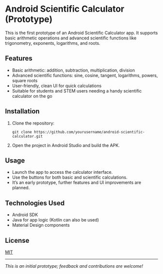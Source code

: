 # Android Scientific Calculator (Prototype)

This is the first prototype of an Android Scientific Calculator app. It supports basic arithmetic operations and advanced scientific functions like trigonometry, exponents, logarithms, and roots.

## Features

- Basic arithmetic: addition, subtraction, multiplication, division
- Advanced scientific functions: sine, cosine, tangent, logarithms, powers, square roots
- User-friendly, clean UI for quick calculations
- Suitable for students and STEM users needing a handy scientific calculator on the go

## Installation

1. Clone the repository:  
    ```
    git clone https://github.com/yourusername/android-scientific-calculator.git
    ```
2. Open the project in Android Studio and build the APK.

## Usage

- Launch the app to access the calculator interface.
- Use the buttons for both basic and scientific calculations.
- It’s an early prototype, further features and UI improvements are planned.

## Technologies Used

- Android SDK
- Java for app logic (Kotlin can also be used)
- Material Design components

## License

[MIT](LICENSE)

---

*This is an initial prototype; feedback and contributions are welcome!*
